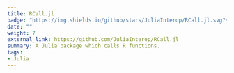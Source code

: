 ```yaml
---
title: RCall.jl
badge: "https://img.shields.io/github/stars/JuliaInterop/RCall.jl.svg?style=social&label=Star"
date: ""
weight: 7
external_link: https://github.com/JuliaInterop/RCall.jl
summary: A Julia package which calls R functions.
tags:
- Julia
---
```

